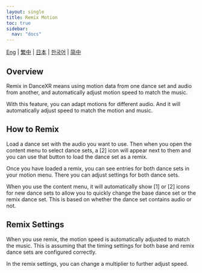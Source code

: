 ```yaml
---
layout: single
title: Remix Motion
toc: true
sidebar:
  nav: "docs"
---
```

[Eng](/dancexr/features/remix) | [繁中](/tw/dancexr/features/remix) | [日本](/jp/dancexr/features/remix) | [한국어](/kr/dancexr/features/remix) | [简中](/zh/dancexr/features/remix)


## Overview
Remix in DanceXR means using motion data from one dance set and audio from another, and automatically adjust motion speed to match the music. 

With this feature, you can adapt motions for different audio. And it will automatically adjust speed to match the motion and music.

## How to Remix
Load a dance set with the audio you want to use. Then when you open the content menu to select dance sets, a [2] icon will appear next to them and you can use that button to load the dance set as a remix.

Once you have loaded a remix, you can see entries for both dance sets in your motion menu. There you can adjust settings for both dance sets.

When you use the content menu, it will automatically show [1] or [2] icons for new dance sets to allow you to quickly change the base dance set or the remix dance set. This is based on whether the dance set contains audio or not. 

## Remix Settings
When you use remix, the motion speed is automatically adjusted to match the music. This is assuming that the timing settings for both base and remix dance sets are configured correctly.

In the remix settings, you can change a multiplier to further adjust speed.
